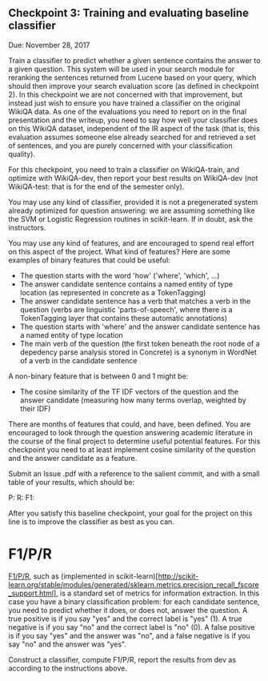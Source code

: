 ## Checkpoint 3: Training and evaluating baseline classifier

Due: November 28, 2017


Train a classifier to predict whether a given sentence contains the
answer to a given question.  This system will be used in your search
module for reranking the sentences returned from Lucene based on your
query, which should then improve your search evaluation score (as
defined in checkpoint 2).  In this checkpoint we are not concerned
with that improvement, but instead just wish to ensure you have
trained a classifier on the original WikiQA data.  As one of the
evaluations you need to report on in the final presentation and the
writeup, you need to say how well your classifier does on this WikiQA
dataset, independent of the IR aspect of the task (that is, this
evaluation assumes someone else already searched for and retrieved a
set of sentences, and you are purely concerned with your
classification quality).

For this checkpoint, you need to train a classifier on WikiQA-train,
and optimize with WikiQA-dev, then report your best results on
WikiQA-dev (not WikiQA-test: that is for the end of the semester
only).

You may use any kind of classifier, provided it is not a pregenerated
system already optimized for question answering: we are assuming
something like the SVM or Logistic Regression routines in
scikit-learn.  If in doubt, ask the instructors.

You may use any kind of features, and are encouraged to spend real
effort on this aspect of the project.  What kind of features?  Here
are some examples of binary features that could be useful:

* The question starts with the word 'how' ('where', 'which', ...)
* The answer candidate sentence contains a named entity of type location (as represented in concrete as a TokenTagging)
* The answer candidate sentence has a verb that matches a verb in the question (verbs are linguistic 'parts-of-speech', where there is a TokenTagging layer that contains these automatic annotations)
* The question starts with 'where' and the answer candidate sentence has a named entity of type location
* The main verb of the question (the first token beneath the root node of a depedency parse analysis stored in Concrete) is a synonym in WordNet of a verb in the candidate sentence

A non-binary feature that is between 0 and 1 might be:

* The cosine similarity of the TF IDF vectors of the question and the answer candidate (measuring how many terms overlap, weighted by their IDF)

There are months of features that could, and have, been defined.  You are encouraged to look through the question answering academic literature in the course of the final project to determine useful potential features.  For this checkpoint you need to at least implement cosine similarity of the question and the answer candidate as a feature.

Submit an Issue .pdf with a reference to the salient commit, and with a small table of your results, which should be:

P:
R:
F1:

After you satisfy this baseline checkpoint, your goal for the project
on this line is to improve the classifier as best as you can.


F1/P/R
========

[F1/P/R](https://en.wikipedia.org/wiki/F1_score), such as (implemented
in
scikit-learn)[http://scikit-learn.org/stable/modules/generated/sklearn.metrics.precision_recall_fscore_support.html],
is a standard set of metrics for information extraction.  In this case
you have a binary classification problem: for each candidate sentence,
you need to predict whether it does, or does not, answer the question.
A true positive is if you say "yes" and the correct label is "yes"
(1).  A true negative is if you say "no" and the correct label is "no"
(0).  A false positive is if you say "yes" and the answer was "no",
and a false negative is if you say "no" and the answer was "yes".

Construct a classifier, compute F1/P/R, report the results from dev as
according to the instructions above.
